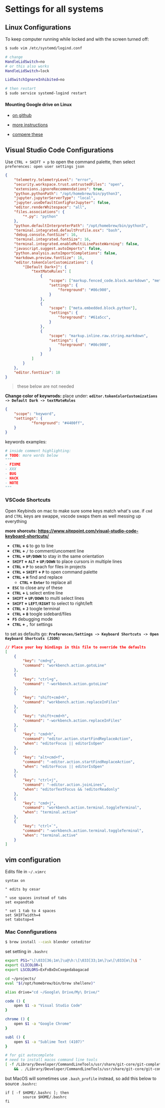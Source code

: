 # Settings for all systems

## Linux Configurations

To keep computer running while locked and with the screen turned off:
```sh
$ sudo vim /etc/systemd/logind.conf

# change
HandleLidSwitch=no 
# or this also works
HandleLidSwitch=lock

LidSwitchIgnoreInhibited=no

# then restart
$ sudo service systemd-logind restart
```

#### Mounting Google drive on Linux
- [on github](https://github.com/astrada/google*drive*ocamlfuse)

- [more instructions](https://linuxhint.com/mount_google_drive_linux_mint/)

- [compere these](https://ostechnix.com/how*to*mount*google*drive*locally*as*virtual*file*system*in*linux/)


## Visual Studio Code Configurations
Use `CTRL + SHIFT + p` to open the command palette, then select `preferences: open user settings json`

```json
{
    "telemetry.telemetryLevel": "error",
    "security.workspace.trust.untrustedFiles": "open",
    "extensions.ignoreRecommendations": true,
    "python.pythonPath": "/opt/homebrew/bin/python3",
    "jupyter.jupyterServerType": "local",
    "jupyter.useDefaultConfigForJupyter": false,
    "editor.renderWhitespace": "all",
    "files.associations": {
        "*.py": "python"
    },
    "python.defaultInterpreterPath": "/opt/homebrew/bin/python3",
    "terminal.integrated.defaultProfile.osx": "bash",
    "debug.console.fontSize": 16,
    "terminal.integrated.fontSize": 16,
    "terminal.integrated.enableMultiLinePasteWarning": false,
    "javascript.suggest.autoImports": false,
    "python.analysis.autoImportCompletions": false,
    "markdown.preview.fontSize": 16,
    "editor.tokenColorCustomizations": {
        "[Default Dark+]": {
            "textMateRules": [
                {
                    "scope": ["markup.fenced_code.block.markdown", "meta.embedded.block.shellscript"],
                    "settings": {
                        "foreground": "#86c900",
                    }
                },
                {
                    "scope": ["meta.embedded.block.python"],
                    "settings": {
                        "foreground": "#61a5cc",
                    }
                },
                {
                    "scope": "markup.inline.raw.string.markdown",
                    "settings": {
                        "foreground": "#86c900",
                    }
                }
            ]
        }
    },
    "editor.fontSize": 18
}
```
> these below are not needed 

**Change color of keywrods:**
place under: **`editor.tokenColorCustomizations -> Default Dark -> textMateRules`**
```json
{
    "scope": "keyword",
    "settings": {
            "foreground": "#4400ff",
    }
}
```
keywords examples:
```py
# inside comment highlighting:
# TODO: more words below
"""
- FIXME
- XXX
- BUG
- HACK
- NOTE
"""
```

### VSCode Shortcuts

Open Keybinds on mac to make sure some keys match what's use. if `cmd` and `CTRL` keys are swappe, vscode swaps them as well messing up everything

**more shorcuts: <https://www.sitepoint.com/visual-studio-code-keyboard-shortcuts/>**

- **`CTRL` + `G`** to go to line
- **`CTRL` + `/`** to comment/uncoment line
- **`CTRL` + `UP/DOWN`** to stay in the same orientation
- **`SHIFT` + `ALT` + `UP/DOWN`** to place cursors in multiple lines
- **`CTRL` + `P`** to seach for files in projects
- **`CTRL` + `SHIFT` + `P`** to open command palette
- **`CTRL` + `H`** find and replace
    - **`CTRL` + `Enter`** to replace all
- **`ESC`** to close any of these
- **`CTRL` + `L`** select entire line
- **`SHIFT` + `UP/DOWN`** to multi select lines
- **`SHIFT` + `LEFT/RIGHT`** to select to right/left
- **`CTRL` + `J`** toogle terminal
- **`CTRL` + `B`** toogle sidebard/files
- **`F5`** debugging mode
- **`CTRL` + `,`** for settings

to set as defaults go: **`Preferences/Settings -> Keyboard Shortcuts -> Open Keyboard Shortcuts (JSON)`**
```json
// Place your key bindings in this file to override the defaults
[
    {
        "key": "cmd+g",
        "command": "workbench.action.gotoLine"
    },
    {
        "key": "ctrl+g",
        "command": "-workbench.action.gotoLine"
    },
    {
        "key": "shift+cmd+h",
        "command": "workbench.action.replaceInFiles"
    },
    {
        "key": "shift+cmd+h",
        "command": "-workbench.action.replaceInFiles"
    },
    {
        "key": "cmd+h",
        "command": "editor.action.startFindReplaceAction",
        "when": "editorFocus || editorIsOpen"
    },
    {
        "key": "alt+cmd+f",
        "command": "-editor.action.startFindReplaceAction",
        "when": "editorFocus || editorIsOpen"
    },
    {
        "key": "ctrl+j",
        "command": "-editor.action.joinLines",
        "when": "editorTextFocus && !editorReadonly"
    },
    {
        "key": "cmd+j",
        "command": "workbench.action.terminal.toggleTerminal",
        "when": "terminal.active"
    },
    {
        "key": "ctrl+`",
        "command": "-workbench.action.terminal.toggleTerminal",
        "when": "terminal.active"
    }
]
```

## vim configuration
Edits file in `~/.vimrc`
```vim
syntax on

" edits by cesar

" use spaces instead of tabs
set expandtab

" set 1 tab to 4 spaces
set SHIFTwidth=4
set tabstop=4
```


### Mac Connfigurations
```sh
$ brew install --cask blender coteditor

```

set setting in `.bashrc`

```sh
export PS1="\[\033[36;1m\]\u@\h:\[\033[33;1m\]\w\[\033[m\]\$ "
export CLICOLOR=1
export LSCOLORS=ExFxBxDxCxegedabagacad

cd ~/projects/
eval "$(/opt/homebrew/bin/brew shellenv)"

alias drive="cd ~/Google\ Drive/My\ Drive/"

code () {
    open $1 -a "Visual Studio Code"
}

chrome () {
    open $1 -a "Google Chrome"
}

subl () {
    open $1 -a "Sublime Text (4107)"
}

# for git autocomplete
# need to install macos command line tools
[ -f /Library/Developer/CommandLineTools/usr/share/git-core/git-completion.bash ] \
    && . /Library/Developer/CommandLineTools/usr/share/git-core/git-completion.bash
```
but MacOS will sometimes use `.bash_profile` instead, so add this below to source `.bashrc`:
```
if [ -f $HOME/.bashrc ]; then
        source $HOME/.bashrc
fi
```
